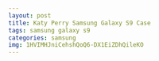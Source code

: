 ```yaml
---
layout: post
title: Katy Perry Samsung Galaxy S9 Case
tags: samsung galaxy s9
categories: samsung
img: 1HVIMHJniCehshQoQ6-DX1EiZDhQileKO
---
```

